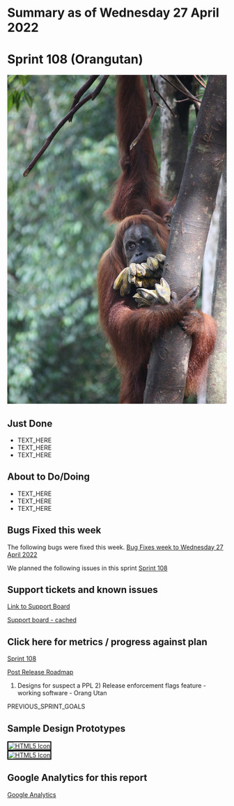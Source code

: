 # Summary as of Wednesday 27 April 2022 

# Sprint 108 (Orangutan)

![Arian Zwegers, CC BY 2.0 <https://creativecommons.org/licenses/by/2.0>, via Wikimedia Commons](graphs/orangutan.jpg)

## Just Done
* TEXT_HERE
* TEXT_HERE
* TEXT_HERE

## About to Do/Doing
* TEXT_HERE
* TEXT_HERE
* TEXT_HERE

## Bugs Fixed this week
The following bugs were fixed this week.
[Bug Fixes week to Wednesday 27 April 2022](graphs/bugs27042022.png)

We planned the following issues in this sprint 
[Sprint 108](graphs/sprint27042022.png)

## Support tickets and known issues
[Link to Support Board](https://collaboration.homeoffice.gov.uk/jira/secure/RapidBoard.jspa?rapidView=1717&selectedIssue=ASSB-253)

[Support board - cached](graphs/supportBoard27042022.png)

## Click here for metrics / progress against plan
[Sprint 108](graphs/progress27042022.png)

[Post Release Roadmap](graphs/roadmap27042022.png)

1) Designs for suspect a PPL 2) Release enforcement flags feature - working software - Orang Utan

PREVIOUS_SPRINT_GOALS

## Sample Design Prototypes
<a href="graphs/proto1_27042022.png"><img src="graphs/proto1_27042022.png" alt="HTML5 Icon" width="200" style="border:2px solid black"></a>
<br>
<a href="graphs/proto2_27042022.png"><img src="graphs/proto2_27042022.png" alt="HTML5 Icon" width="200" style="border:2px solid black"></a>
<br>


## Google Analytics for this report
[Google Analytics](graphs/GA27042022.png)

